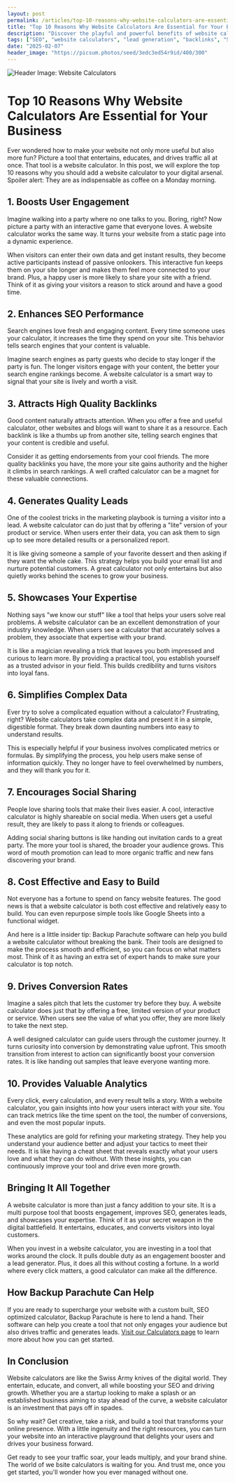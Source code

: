```yaml
---
layout: post
permalink: /articles/top-10-reasons-why-website-calculators-are-essential-for-your-business
title: "Top 10 Reasons Why Website Calculators Are Essential for Your Business"
description: "Discover the playful and powerful benefits of website calculators. Learn how these nifty tools boost engagement, SEO, and leads while saving you time and money."
tags: ["SEO", "website calculators", "lead generation", "backlinks", "SaaS"]
date: "2025-02-07"
header_image: "https://picsum.photos/seed/3edc3ed54r9id/400/300"
---
```


![Header Image: Website Calculators](https://picsum.photos/seed/3edc3ed54r9id/400/300)

# Top 10 Reasons Why Website Calculators Are Essential for Your Business

Ever wondered how to make your website not only more useful but also more fun? Picture a tool that entertains, educates, and drives traffic all at once. That tool is a website calculator. In this post, we will explore the top 10 reasons why you should add a website calculator to your digital arsenal. Spoiler alert: They are as indispensable as coffee on a Monday morning.

## 1. Boosts User Engagement

Imagine walking into a party where no one talks to you. Boring, right? Now picture a party with an interactive game that everyone loves. A website calculator works the same way. It turns your website from a static page into a dynamic experience. 

When visitors can enter their own data and get instant results, they become active participants instead of passive onlookers. This interactive fun keeps them on your site longer and makes them feel more connected to your brand. Plus, a happy user is more likely to share your site with a friend. Think of it as giving your visitors a reason to stick around and have a good time.

## 2. Enhances SEO Performance

Search engines love fresh and engaging content. Every time someone uses your calculator, it increases the time they spend on your site. This behavior tells search engines that your content is valuable. 

Imagine search engines as party guests who decide to stay longer if the party is fun. The longer visitors engage with your content, the better your search engine rankings become. A website calculator is a smart way to signal that your site is lively and worth a visit.

## 3. Attracts High Quality Backlinks

Good content naturally attracts attention. When you offer a free and useful calculator, other websites and blogs will want to share it as a resource. Each backlink is like a thumbs up from another site, telling search engines that your content is credible and useful.

Consider it as getting endorsements from your cool friends. The more quality backlinks you have, the more your site gains authority and the higher it climbs in search rankings. A well crafted calculator can be a magnet for these valuable connections.

## 4. Generates Quality Leads

One of the coolest tricks in the marketing playbook is turning a visitor into a lead. A website calculator can do just that by offering a "lite" version of your product or service. When users enter their data, you can ask them to sign up to see more detailed results or a personalized report.

It is like giving someone a sample of your favorite dessert and then asking if they want the whole cake. This strategy helps you build your email list and nurture potential customers. A great calculator not only entertains but also quietly works behind the scenes to grow your business.

## 5. Showcases Your Expertise

Nothing says "we know our stuff" like a tool that helps your users solve real problems. A website calculator can be an excellent demonstration of your industry knowledge. When users see a calculator that accurately solves a problem, they associate that expertise with your brand.

It is like a magician revealing a trick that leaves you both impressed and curious to learn more. By providing a practical tool, you establish yourself as a trusted advisor in your field. This builds credibility and turns visitors into loyal fans.

## 6. Simplifies Complex Data

Ever try to solve a complicated equation without a calculator? Frustrating, right? Website calculators take complex data and present it in a simple, digestible format. They break down daunting numbers into easy to understand results.

This is especially helpful if your business involves complicated metrics or formulas. By simplifying the process, you help users make sense of information quickly. They no longer have to feel overwhelmed by numbers, and they will thank you for it.

## 7. Encourages Social Sharing

People love sharing tools that make their lives easier. A cool, interactive calculator is highly shareable on social media. When users get a useful result, they are likely to pass it along to friends or colleagues.

Adding social sharing buttons is like handing out invitation cards to a great party. The more your tool is shared, the broader your audience grows. This word of mouth promotion can lead to more organic traffic and new fans discovering your brand.

## 8. Cost Effective and Easy to Build

Not everyone has a fortune to spend on fancy website features. The good news is that a website calculator is both cost effective and relatively easy to build. You can even repurpose simple tools like Google Sheets into a functional widget.

And here is a little insider tip: Backup Parachute software can help you build a website calculator without breaking the bank. Their tools are designed to make the process smooth and efficient, so you can focus on what matters most. Think of it as having an extra set of expert hands to make sure your calculator is top notch.

## 9. Drives Conversion Rates

Imagine a sales pitch that lets the customer try before they buy. A website calculator does just that by offering a free, limited version of your product or service. When users see the value of what you offer, they are more likely to take the next step.

A well designed calculator can guide users through the customer journey. It turns curiosity into conversion by demonstrating value upfront. This smooth transition from interest to action can significantly boost your conversion rates. It is like handing out samples that leave everyone wanting more.

## 10. Provides Valuable Analytics

Every click, every calculation, and every result tells a story. With a website calculator, you gain insights into how your users interact with your site. You can track metrics like the time spent on the tool, the number of conversions, and even the most popular inputs.

These analytics are gold for refining your marketing strategy. They help you understand your audience better and adjust your tactics to meet their needs. It is like having a cheat sheet that reveals exactly what your users love and what they can do without. With these insights, you can continuously improve your tool and drive even more growth.

## Bringing It All Together

A website calculator is more than just a fancy addition to your site. It is a multi purpose tool that boosts engagement, improves SEO, generates leads, and showcases your expertise. Think of it as your secret weapon in the digital battlefield. It entertains, educates, and converts visitors into loyal customers.

When you invest in a website calculator, you are investing in a tool that works around the clock. It pulls double duty as an engagement booster and a lead generator. Plus, it does all this without costing a fortune. In a world where every click matters, a good calculator can make all the difference.

## How Backup Parachute Can Help

If you are ready to supercharge your website with a custom built, SEO optimized calculator, Backup Parachute is here to lend a hand. Their software can help you create a tool that not only engages your audience but also drives traffic and generates leads. [Visit our Calculators page](https://backupparachute.com/calculators) to learn more about how you can get started.

## In Conclusion

Website calculators are like the Swiss Army knives of the digital world. They entertain, educate, and convert, all while boosting your SEO and driving growth. Whether you are a startup looking to make a splash or an established business aiming to stay ahead of the curve, a website calculator is an investment that pays off in spades.

So why wait? Get creative, take a risk, and build a tool that transforms your online presence. With a little ingenuity and the right resources, you can turn your website into an interactive playground that delights your users and drives your business forward.

Get ready to see your traffic soar, your leads multiply, and your brand shine. The world of we bsite calculators is waiting for you. And trust me, once you get started, you'll wonder how you ever managed without one.

